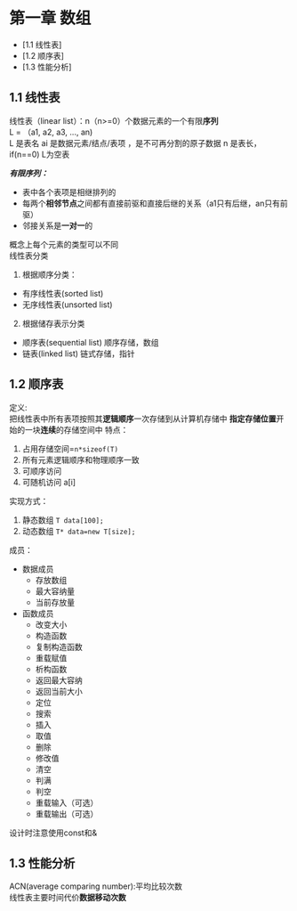 # 第一章 数组
<!---toc--->
- [1.1 线性表]
- [1.2 顺序表]
- [1.3 性能分析]
<!---/toc--->
## 1.1 线性表
线性表（linear list）：n（n>=0）个数据元素的一个有限**序列**  
L = （a1, a2, a3, ..., an)  
L 是表名
ai 是数据元素/结点/表项 ，是不可再分割的原子数据
n 是表长，if(n==0) L为空表  

***有限序列：***  
- 表中各个表项是相继排列的  
- 每两个**相邻节点**之间都有直接前驱和直接后继的关系（a1只有后继，an只有前驱）
- 邻接关系是**一对一**的

概念上每个元素的类型可以不同  
线性表分类  
1. 根据顺序分类：
- 有序线性表(sorted list)
- 无序线性表(unsorted list)
2. 根据储存表示分类
- 顺序表(sequential list) 顺序存储，数组
- 链表(linked list) 链式存储，指针
## 1.2 顺序表
定义:  
把线性表中所有表项按照其**逻辑顺序**一次存储到从计算机存储中
**指定存储位置**开始的一块**连续**的存储空间中
特点：
1. 占用存储空间=`n*sizeof(T)`
2. 所有元素逻辑顺序和物理顺序一致
3. 可顺序访问
4. 可随机访问 a[i]

实现方式：
1. 静态数组 `T data[100];`
2. 动态数组 `T* data=new T[size];`

成员：
+ 数据成员
  - 存放数组
  - 最大容纳量
  - 当前存放量
+ 函数成员
  - 改变大小
  - 构造函数
  - 复制构造函数
  - 重载赋值
  - 析构函数
  - 返回最大容纳
  - 返回当前大小
  - 定位
  - 搜索
  - 插入
  - 取值
  - 删除
  - 修改值
  - 清空
  - 判满
  - 判空
  - 重载输入（可选）
  - 重载输出（可选）

设计时注意使用const和&

## 1.3 性能分析

ACN(average comparing number):平均比较次数  
线性表主要时间代价**数据移动次数**  

